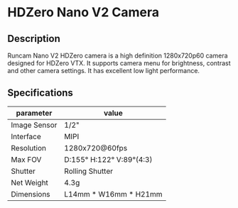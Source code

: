 # HDZero Nano V2 Camera

## Description

Runcam Nano V2 HDZero camera is a high definition 1280x720p60 camera designed for HDZero VTX. It supports camera menu for brightness, contrast and other camera settings. It has excellent low light performance.

## Specifications

| parameter    | value                    |
| ------------ | ------------------------ |
| Image Sensor | 1/2"                     |
| Interface    | MIPI                     |
| Resolution   | 1280x720@60fps           |
| Max FOV      | D:155° H:122° V:89°(4:3) |
| Shutter      | Rolling Shutter          |
| Net Weight   | 4.3g                     |
| Dimensions   | L14mm * W16mm * H21mm    |
